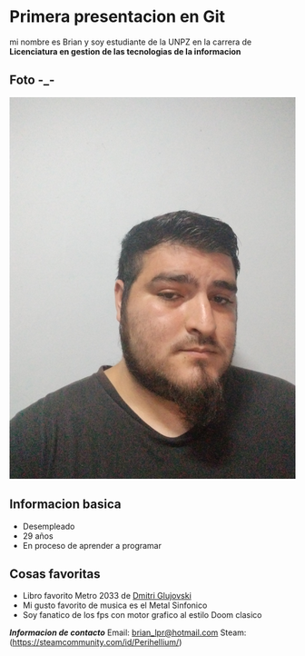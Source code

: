 # Primera presentacion en Git
 mi nombre es Brian y soy estudiante de la UNPZ en la carrera de **Licenciatura en gestion de las tecnologias de la informacion**

## Foto -_-
![yo](./Imagen/YO.jpg "Este soy yo") 

## Informacion basica 
-   Desempleado 
-   29 años
-   En proceso de aprender a programar

## Cosas favoritas
-   Libro favorito Metro 2033 de [Dmitri Glujovski](https://es.wikipedia.org/wiki/Dmitri_Glujovski)
-   Mi gusto favorito de musica es el Metal Sinfonico
-   Soy fanatico de los fps con motor grafico al estilo Doom clasico

***Informacion de contacto***
Email: <brian_lpr@hotmail.com>
Steam: (https://steamcommunity.com/id/Perihellium/)